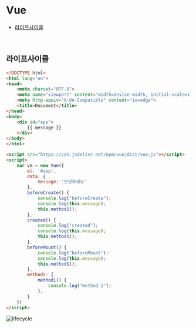# Vue
- [라이프사이클](#git-account-in-terminal)

<br/>

## <a name="lifecycle"></a>라이프사이클

```html
<!DOCTYPE html>
<html lang="en">
<head>
    <meta charset="UTF-8">
    <meta name="viewport" content="width=device-width, initial-scale=1.0">
    <meta http-equiv="X-UA-Compatible" content="ie=edge">
    <title>Document</title>
</head>
<body>
    <div id="app">
        {{ message }}
    </div>
</body>
</html>

<script src="https://cdn.jsdelivr.net/npm/vue/dist/vue.js"></script>
<script>
    var vm = new Vue({
        el: '#app',
        data: {
            message: '안녕하세요'
        },
        beforeCreate() {
            console.log("beforeCreate");
            console.log(this.message);
            this.method1();
        },
        created() {
            console.log("created");
            console.log(this.message);
            this.method1();
        },
        beforeMount() {
            console.log("beforeMount");
            console.log(this.message);
            this.method1();
        },
        methods: {
            method1() {
                console.log("method 1");
            },
        }
    })
</script>
```

![lifecycle](https://user-images.githubusercontent.com/7088950/80307840-93425280-8806-11ea-9348-4284d244a387.png)